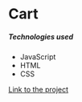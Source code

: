 # Cart

##### Technologies used
- JavaScript
- HTML
- CSS

[Link to the project](https://mestr3z.github.io/cart/)
